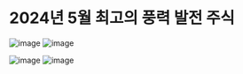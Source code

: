 # 2024년 5월 최고의 풍력 발전 주식
![image](https://github.com/junghh21/__NOTE/assets/6457248/3b91a721-16b5-4546-9c66-b0c27ca24c33)
![image](https://github.com/junghh21/__NOTE/assets/6457248/48cbbf89-2801-46a5-996d-5da44cca049f)

![image](https://github.com/junghh21/__NOTE/assets/6457248/b775279c-daa8-4b4b-a163-e7785057c7aa)
![image](https://github.com/junghh21/__NOTE/assets/6457248/3c4f5981-c4ff-4454-bf1c-8f5a36f0f090)
